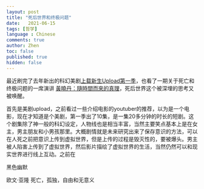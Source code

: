 ```yaml
---
layout: post
title: "死后世界和终极问题"
date:   2021-06-15
tags: [哲学]
language : Chinese
comments: true
author: Zhen
toc: false
published: true
hidden: false
---
```

最近刷完了去年新出的科幻美剧[上载新生Upload第一季](https://movie.douban.com/subject/27622782/)，也看了一期关于死亡和终极问题的一席演讲 [黃曉丹：隨時間而來的真理](https://www.youtube.com/watch?v=M9Rnyr86-rI)，死后世界这个被深埋的思考又被唤醒。

首先是美剧upload，之前看过一些介绍电影的youtuber的推荐，以为是一个电影，现在才知道是个美剧，第一季出了10集，是一集20多分钟的时长的短剧。这个剧集除了神一般的科幻设定，人物线也是相当丰富，当然主要笑点基本上是在女主，男主朋友和小男孩那里。大概剧情就是未来研究出来了保存意识的方法，可以在人死之前把意识上传到虚拟世界，但是上传的过程是毁灭性的，要被爆头。男主被人陷害上传到了虚拟世界，然后影片描绘了虚拟世界的生活，当然仍然可以和现实世界进行线上互动。之前在

黑色幽默

 欧文·亚隆
死亡，孤独，自由和无意义



<!--stackedit_data:
eyJoaXN0b3J5IjpbNDk3OTA0NDI4LC01NzM5MzE4NThdfQ==
-->